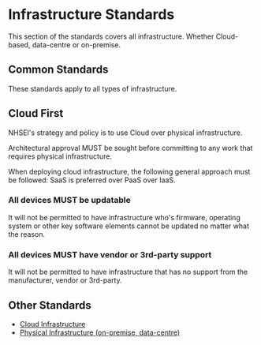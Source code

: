 # Infrastructure Standards

This section of the standards covers all infrastructure. Whether Cloud-based, data-centre or on-premise.

## Common Standards

These standards apply to all types of infrastructure.

## Cloud First

NHSEI's strategy and policy is to use Cloud over physical infrastructure.

Architectural approval MUST be sought before committing to any work that requires physical infrastructure.

When deploying cloud infrastructure, the following general approach must be followed: SaaS is preferred over PaaS over IaaS.

### All devices MUST be updatable

It will not be permitted to have infrastructure who's firmware, operating system or other key software elements cannot be updated no matter what the reason.

### All devices MUST have vendor or 3rd-party support

It will not be permitted to have infrastructure that has no support from the manufacturer, vendor or 3rd-party.

## Other Standards

* [Cloud Infrastructure](./cloud)
* [Physical Infrastructure (on-premise, data-centre)](./physical)